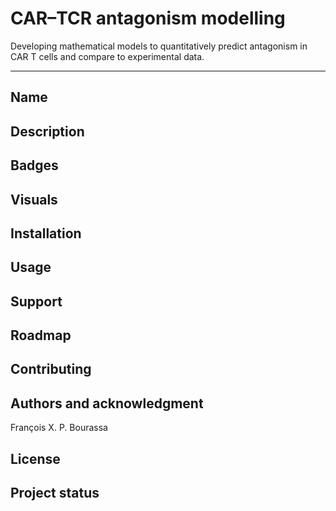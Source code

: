 # CAR–TCR antagonism modelling

Developing mathematical models to quantitatively predict antagonism in CAR T cells and compare to experimental data.

***

## Name


## Description


## Badges


## Visuals


## Installation


## Usage


## Support


## Roadmap


## Contributing


## Authors and acknowledgment
François X. P. Bourassa

## License


## Project status
